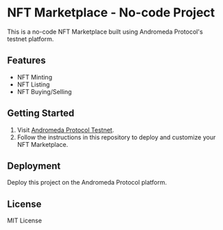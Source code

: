 # NFT Marketplace - No-code Project
This is a no-code NFT Marketplace built using Andromeda Protocol's testnet platform.

## Features
- NFT Minting
- NFT Listing
- NFT Buying/Selling

## Getting Started
1. Visit [Andromeda Protocol Testnet](https://app.testnet.andromedaprotocol.io/).
2. Follow the instructions in this repository to deploy and customize your NFT Marketplace.

## Deployment
Deploy this project on the Andromeda Protocol platform.

## License
MIT License
